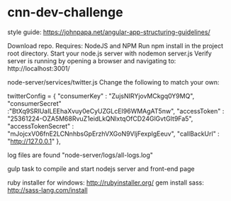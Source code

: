# cnn-dev-challenge
style guide: https://johnpapa.net/angular-app-structuring-guidelines/

Download repo.
Requires: NodeJS and NPM
Run npm install in the project root directory.
Start your node.js server with nodemon server.js
Verify server is running by opening a browser and navigating to: http://localhost:3001/

node-server/services/twitter.js
Change the following to match your own:

twitterConfig = {
        "consumerKey" : "ZujsNIRYjovMCkgq0Y9MQ",
        "consumerSecret" :"BtXq9SRIUaILEEhaXvuy0eCyUZGLcEI96WMAgAT5nw",
        "accessToken" : "25361224-OZA5M68RvuZ1eidLkQNlxtqOfCD24GlGvtGIt9Fa5",
        "accessTokenSecret" : "mJojcxV06fnE2LCNnhbsGpErzhVXGoN9VljFexplgEeuv",
        "callBackUrl" : "http://127.0.0.1"
    },

log files are found "node-server/logs/all-logs.log"

gulp task to compile and start nodejs server and front-end page

ruby installer for windows: http://rubyinstaller.org/
gem install sass: http://sass-lang.com/install